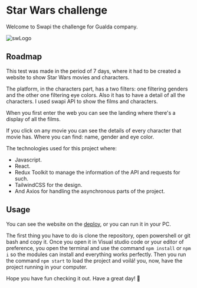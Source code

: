 # Star Wars challenge

Welcome to Swapi the challenge for Gualda company.




![swLogo](https://user-images.githubusercontent.com/87136807/233479024-a1b700a9-4a1b-494b-858a-21cfe9ac8273.svg)


## Roadmap
This test was made in the period of 7 days, where it had to be created a website to show Star Wars movies and characters. 

The platform, in the characters part, has a two filters: one filtering genders and the other one filtering eye colors. Also it has to have a detail of all the characters. I used swapi API to show the films and characters. 

When you first enter the web you can see the landing where there's a display of all the films.

If you click on any movie you can see the details of every character that movie has. Where you can find: name, gender and eye color.

The technologies used for this project where:

- Javascript.
- React.
- Redux Toolkit to manage the information of the API and requests for such.
- TailwindCSS for the design.
- And Axios for handling the asynchronous parts of the project.



## Usage

You can see the website on the [deploy](https://gualda-challenge.vercel.app/), or you can run it in your PC.

The first thing you have to do is clone the repository, open powershell or git bash and copy it. Once you open it in Visual studio code or your editor of preference, you open the terminal and use the command `npm install` or `npm i` so the modules can install and everything works perfectly. Then you run the command `npm start` to load the project and voilá! you, now, have the project running in your computer.

Hope you have fun checking it out.
Have a great day! 👋
